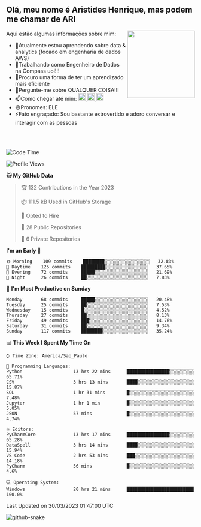 ## Olá, meu nome é Aristides Henrique, mas podem me chamar de ARI

<div >
Aqui estão algumas informações sobre mim:<img align="right" height="180em" src="https://user-images.githubusercontent.com/97318481/177042589-45d62122-82a9-4a32-b3a7-87b322825b2f.png">
</div>

- 🌱Atualmente estou aprendendo sobre data & analytics (focado em engenharia de dados AWS)
- 👯Trabalhando como Engenheiro de Dados na Compass uol!!!
- 🤔Procuro uma forma de ter um aprendizado mais eficiente
- 💬Pergunte-me sobre QUALQUER COISA!!!
- 📫Como chegar até mim:
  <a href="https://www.instagram.com/aryhenry/" target="_blank">
  <img src="https://img.shields.io/badge/-Instagram-%23E4405F?style=for-the-badge&logo=instagram&logoColor=black" height="20px">
  </a>
  <a href="https://www.linkedin.com/in/aristides-henrique/" target="_blank">
  <img src="https://img.shields.io/badge/-LinkedIn-%230077B5?style=for-the-badge&logo=linkedin&logoColor=black" height="20px">
  </a> 
  <a href="mailto:arihenriqueuna@gmail.com">
  <img src="https://img.shields.io/badge/-Gmail-%23333?style=for-the-badge&logo=gmail&logoColor=white" height="20px">
  </a>
- 😄Pronomes: ELE
- ⚡Fato engraçado: Sou bastante extrovertido e adoro conversar e interagir com as pessoas
<br/>
<br/>


<!--START_SECTION:waka-->
![Code Time](http://img.shields.io/badge/Code%20Time-534%20hrs%2042%20mins-blue)

![Profile Views](http://img.shields.io/badge/Profile%20Views-61-blue)

**🐱 My GitHub Data** 

> 🏆 132 Contributions in the Year 2023
 > 
> 📦 111.5 kB Used in GitHub's Storage 
 > 
> 💼 Opted to Hire
 > 
> 📜 28 Public Repositories 
 > 
> 🔑 6 Private Repositories  
 > 
**I'm an Early 🐤** 

```text
🌞 Morning    109 commits    ████████░░░░░░░░░░░░░░░░░   32.83% 
🌇 Daytime    125 commits    █████████░░░░░░░░░░░░░░░░   37.65% 
🌃 Evening    72 commits     █████░░░░░░░░░░░░░░░░░░░░   21.69% 
🌙 Night      26 commits     ██░░░░░░░░░░░░░░░░░░░░░░░   7.83%

```
📅 **I'm Most Productive on Sunday** 

```text
Monday       68 commits     █████░░░░░░░░░░░░░░░░░░░░   20.48% 
Tuesday      25 commits     ██░░░░░░░░░░░░░░░░░░░░░░░   7.53% 
Wednesday    15 commits     █░░░░░░░░░░░░░░░░░░░░░░░░   4.52% 
Thursday     27 commits     ██░░░░░░░░░░░░░░░░░░░░░░░   8.13% 
Friday       49 commits     ███░░░░░░░░░░░░░░░░░░░░░░   14.76% 
Saturday     31 commits     ██░░░░░░░░░░░░░░░░░░░░░░░   9.34% 
Sunday       117 commits    ████████░░░░░░░░░░░░░░░░░   35.24%

```


📊 **This Week I Spent My Time On** 

```text
⌚︎ Time Zone: America/Sao_Paulo

💬 Programming Languages: 
Python                   13 hrs 22 mins      ████████████████░░░░░░░░░   65.71% 
CSV                      3 hrs 13 mins       ████░░░░░░░░░░░░░░░░░░░░░   15.87% 
SQL                      1 hr 31 mins        █░░░░░░░░░░░░░░░░░░░░░░░░   7.48% 
Jupyter                  1 hr 1 min          █░░░░░░░░░░░░░░░░░░░░░░░░   5.05% 
JSON                     57 mins             █░░░░░░░░░░░░░░░░░░░░░░░░   4.74%

🔥 Editors: 
PyCharmCore              13 hrs 17 mins      ████████████████░░░░░░░░░   65.28% 
DataSpell                3 hrs 14 mins       ████░░░░░░░░░░░░░░░░░░░░░   15.94% 
VS Code                  2 hrs 53 mins       ███░░░░░░░░░░░░░░░░░░░░░░   14.18% 
PyCharm                  56 mins             █░░░░░░░░░░░░░░░░░░░░░░░░   4.6%

💻 Operating System: 
Windows                  20 hrs 21 mins      █████████████████████████   100.0%

```


 Last Updated on 30/03/2023 01:47:00 UTC
<!--END_SECTION:waka-->

<img alt="github-snake" src="https://github.com/AriHenrique/AriHenrique/blob/output/github-contribution-grid-snake-dark.svg" />

